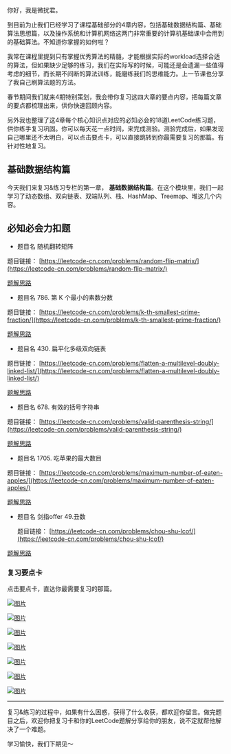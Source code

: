 你好，我是微扰君。

到目前为止我们已经学习了课程基础部分的4章内容，包括基础数据结构篇、基础算法思想篇，以及操作系统和计算机网络这两门非常重要的计算机基础课中会用到的基础算法。不知道你掌握的如何啦？

我常在课程里提到只有掌握优秀算法的精髓，才能根据实际的workload选择合适的算法，但如果缺少足够的练习，我们在实际写的时候，可能还是会遗漏一些值得考虑的细节，而长期不间断的算法训练，能磨练我们的思维能力。上一节课也分享了我自己刷算法题的方法。

春节期间我们就来4期特别策划，我会带你复习这四大章的要点内容，把每篇文章的要点都梳理出来，供你快速回顾内容。

另外我也整理了这4章每个核心知识点对应的必知必会的18道LeetCode练习题，供你练手复习巩固。你可以每天花一点时间，来完成测验。测验完成后，如果发现自己哪里还不太明白，可以点击要点卡，可以直接跳转到你最需要复习的那篇。有针对性地复习。

## 基础数据结构篇

今天我们来复习&练习专栏的第一章， **基础数据结构篇**。在这个模块里，我们一起学习了动态数组、双向链表、双端队列、栈、HashMap、Treemap、堆这几个内容。

## 必知必会力扣题

- 题目名 随机翻转矩阵

题目链接： [https://leetcode-cn.com/problems/random-flip-matrix/](https://leetcode-cn.com/problems/random-flip-matrix/)

[题解思路](https://leetcode-cn.com/problems/random-flip-matrix/solution/wei-rao-li-lun-yong-shu-zu-mo-ni-sui-ji-xjl3h/)

- 题目名 786\. 第 K 个最小的素数分数

题目链接： [https://leetcode-cn.com/problems/k-th-smallest-prime-fraction/](https://leetcode-cn.com/problems/k-th-smallest-prime-fraction/)

[题解思路](https://leetcode-cn.com/problems/k-th-smallest-prime-fraction/solution/wei-rao-li-lun-li-yong-you-xian-dui-lie-5otin/)

- 题目名 430\. 扁平化多级双向链表

题目链接： [https://leetcode-cn.com/problems/flatten-a-multilevel-doubly-linked-list/](https://leetcode-cn.com/problems/flatten-a-multilevel-doubly-linked-list/)

[题解思路](https://leetcode-cn.com/problems/flatten-a-multilevel-doubly-linked-list/solution/wei-rao-li-lun-bian-li-fu-zhi-yi-ge-chua-fage/)

- 题目名 678\. 有效的括号字符串

题目链接： [https://leetcode-cn.com/problems/valid-parenthesis-string/](https://leetcode-cn.com/problems/valid-parenthesis-string/)

[题解思路](https://leetcode-cn.com/problems/valid-parenthesis-string/solution/wei-rao-li-lun-ken-ding-shi-zhan-ya-by-w-op09/)

- 题目名 1705\. 吃苹果的最大数目

题目链接： [https://leetcode-cn.com/problems/maximum-number-of-eaten-apples/](https://leetcode-cn.com/problems/maximum-number-of-eaten-apples/)

[题解思路](https://leetcode-cn.com/problems/maximum-number-of-eaten-apples/solution/wei-rao-li-lun-tan-xin-dui-mei-ci-zhao-z-txr2/)

- 题目名 剑指offer 49.丑数


  题目链接： [https://leetcode-cn.com/problems/chou-shu-lcof/](https://leetcode-cn.com/problems/chou-shu-lcof/)

[题解思路](https://leetcode-cn.com/problems/chou-shu-lcof/solution/c-ling-pi-xi-jing-cai-yong-dui-lie-chu-li-by-wfnus/)

### 复习要点卡

点击要点卡，直达你最需要复习的那篇。

[![图片](https://static001.geekbang.org/resource/image/cb/53/cb7131f50057ba4b9a17da5dd9427453.jpg?wh=1242x2208)](https://time.geekbang.org/column/article/466065)

[![图片](https://static001.geekbang.org/resource/image/3f/39/3fe60yy97982e234c4438b2aef4ddd39.jpg?wh=1242x2208)](https://time.geekbang.org/column/article/467464)

[![图片](https://static001.geekbang.org/resource/image/d9/2b/d90b94201864fa504fef317e78e1712b.jpg?wh=1242x2208)](https://time.geekbang.org/column/article/468507)

[![图片](https://static001.geekbang.org/resource/image/29/0a/296c801b7c1b2247740a85327c2f360a.jpg?wh=1242x2208)](https://time.geekbang.org/column/article/469504)

[![图片](https://static001.geekbang.org/resource/image/53/ef/53c1b3e3c4a1cb3ffd51f77971b347ef.jpg?wh=1242x2208)](https://time.geekbang.org/column/article/470403)

[![图片](https://static001.geekbang.org/resource/image/1d/16/1d0f1bbecc335a0e36d5307fce8c0916.jpg?wh=1242x2208)](https://time.geekbang.org/column/article/471434)

[![图片](https://static001.geekbang.org/resource/image/0e/72/0e3d57f4f9fa5f11f50b1f3aba574272.jpg?wh=1242x2208)](https://time.geekbang.org/column/article/472166)

* * *

复习&练习的过程中，如果有什么困惑，获得了什么收获，都欢迎你留言。做完题目之后，欢迎你把复习卡和你的LeetCode题解分享给你的朋友，说不定就帮他解决了一个难题。

学习愉快，我们下期见～